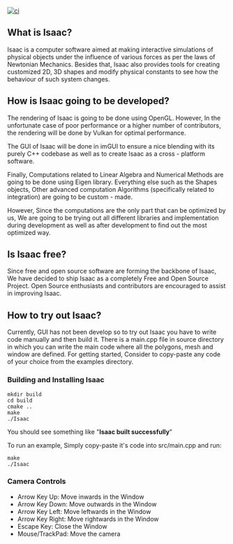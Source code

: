 [![ci](https://github.com/likely-shayan/Isaac/actions/workflows/cmake-multi-platform.yml/badge.svg?branch=main&event=push)](https://github.com/likely-shayan/Isaac/actions/workflows/cmake-multi-platform.yml)

## What is Isaac?

Isaac is a computer software aimed at making interactive simulations of physical objects under the influence of various forces as per the laws of Newtonian Mechanics. Besides that, Isaac also provides tools for creating customized 2D, 3D shapes and modify physical constants to see how the behaviour of such system changes.

## How is Isaac going to be developed?

The rendering of Isaac is going to be done using OpenGL. However, In the unfortunate case of poor performance or a higher number of contributors, the rendering will be done by Vulkan for optimal performance.

The GUI of Isaac will be done in imGUI to ensure a nice blending with its purely C++ codebase as well as to create Isaac as a cross - platform software.

Finally, Computations related to Linear Algebra and Numerical Methods are going to be done using Eigen library. Everything else such as the Shapes objects, Other advanced computation Algorithms (specifically related to integration) are going to be custom - made.

However, Since the computations are the only part that can be optimized by us, We are going to be trying out all different libraries and implementation during development as well as after development to find out the most optimized way.

## Is Isaac free?

Since free and open source software are forming the backbone of Isaac, We have decided to ship Isaac as a completely Free and Open Source Project. Open Source enthusiasts and contributors are encouraged to assist in improving Isaac.

## How to try out Isaac?
Currently, GUI has not been develop so to try out Isaac you have to write code manually and then build it.
There is a main.cpp file in source directory in which you can write the main code where all the polygons, mesh and window are defined.
For getting started, Consider to copy-paste any code of your choice from the examples directory.

<h3>Building and Installing Isaac</h3>

```
mkdir build
cd build
cmake ..
make
./Isaac
```
You should see something like "<b>Isaac built successfully</b>"

To run an example, Simply copy-paste it's code into src/main.cpp and run:
```
make
./Isaac
```
<h3>Camera Controls</h3>
<ul>
  <li>Arrow Key Up: Move inwards in the Window</li>
  <li>Arrow Key Down: Move outwards in the Window</li>
  <li>Arrow Key Left: Move leftwards in the Window</li>
  <li>Arrow Key Right: Move rightwards in the Window</li>
  <li>Escape Key: Close the Window</li>
  <li>Mouse/TrackPad: Move the camera</li>
</ul>
